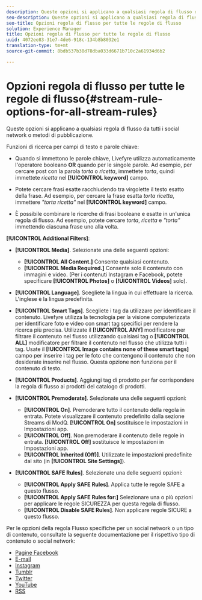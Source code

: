 ```yaml
---
description: Queste opzioni si applicano a qualsiasi regola di flusso da tutti i social network o metodi di pubblicazione.
seo-description: Queste opzioni si applicano a qualsiasi regola di flusso da tutti i social network o metodi di pubblicazione.
seo-title: Opzioni regola di flusso per tutte le regole di flusso
solution: Experience Manager
title: Opzioni regola di flusso per tutte le regole di flusso
uuid: 4072ee83-31e7-4de6-918c-134b8b8032e1
translation-type: tm+mt
source-git-commit: 8bdb537b38d78dba033d6671b710c2a61934d6b2

---
```



# Opzioni regola di flusso per tutte le regole di flusso{#stream-rule-options-for-all-stream-rules}

Queste opzioni si applicano a qualsiasi regola di flusso da tutti i social network o metodi di pubblicazione.

Funzioni di ricerca per campi di testo e parole chiave:

* Quando si immettono le parole chiave, Livefyre utilizza automaticamente l'operatore booleano **OR** quando per le singole parole. Ad esempio, per cercare post con la parola *torta* o *ricetta*, immettete *torta*, quindi immettete *ricetta* nel **[!UICONTROL keyword]** campo.

* Potete cercare frasi esatte racchiudendo tra virgolette il testo esatto della frase. Ad esempio, per cercare la frase esatta *torta ricetta*, immettere *"torta ricetta"* nel **[!UICONTROL keyword]** campo.

* È possibile combinare le ricerche di frasi booleane e esatte in un'unica regola di flusso. Ad esempio, potete cercare *torta*, *ricetta* e *"torta"* immettendo ciascuna frase uno alla volta.

**[!UICONTROL Additional Filters]**:

* **[!UICONTROL Media]**. Selezionate una delle seguenti opzioni:

   * **[!UICONTROL All Content.]** Consente qualsiasi contenuto.
   * **[!UICONTROL Media Required.]** Consente solo il contenuto con immagini e video. (Per i contenuti Instagram e Facebook, potete specificare **[!UICONTROL Photos]** o **[!UICONTROL Videos]** solo).

* **[!UICONTROL Language]**. Scegliete la lingua in cui effettuare la ricerca. L'inglese è la lingua predefinita.
* **[!UICONTROL Smart Tags]**. Scegliete i tag da utilizzare per identificare il contenuto. Livefyre utilizza la tecnologia per la visione computerizzata per identificare foto e video con smart tag specifici per rendere la ricerca più precisa. Utilizzate il **[!UICONTROL ANY]** modificatore per filtrare il contenuto nel flusso utilizzando qualsiasi tag o **[!UICONTROL ALL]** modificatore per filtrare il contenuto nel flusso che utilizza tutti i tag. Usate il **[!UICONTROL Image contains none of these smart tags]** campo per inserire i tag per le foto che contengono il contenuto che non desiderate inserire nel flusso. Questa opzione non funziona per il contenuto di testo.

* **[!UICONTROL Products]**. Aggiungi tag di prodotto per far corrispondere la regola di flusso ai prodotti del catalogo di prodotti.
* **[!UICONTROL Premoderate]**. Selezionate una delle seguenti opzioni:

   * **[!UICONTROL On]**. Premoderare tutto il contenuto della regola in entrata. Potete visualizzare il contenuto predefinito dalla sezione Streams di ModQ. **[!UICONTROL On]** sostituisce le impostazioni in Impostazioni app.
   * **[!UICONTROL Off]**. Non premoderare il contenuto delle regole in entrata. **[!UICONTROL Off]** sostituisce le impostazioni in Impostazioni app.
   * **[!UICONTROL Inherited (Off)]**. Utilizzate le impostazioni predefinite dal sito (in **[!UICONTROL Site Settings]**).

* **[!UICONTROL SAFE Rules]**. Selezionate una delle seguenti opzioni:
   * **[!UICONTROL Apply SAFE Rules]**. Applica tutte le regole SAFE a questo flusso.
   * **[!UICONTROL Apply SAFE Rules for:]** Selezionare una o più opzioni per applicare le regole SICUREZZA per questa regola di flusso.
   * **[!UICONTROL Disable SAFE Rules]**. Non applicare regole SICURE a questo flusso.

Per le opzioni della regola Flusso specifiche per un social network o un tipo di contenuto, consultate la seguente documentazione per il rispettivo tipo di contenuto o social network:

* [Pagine Facebook](../c-streams/c-facebook-page-rules.md#c_facebook_page_rules)
* [E-mail](../c-streams/c-email-rules.md#c_email_rules)
* [Instagram](../c-streams/c-instagram-rules.md#c_instagram_rules)
* [Tumblr](../c-streams/c-tumblr-rules.md#c_tumblr_rules)
* [Twitter](../c-streams/c-twitter-rules.md#c_twitter_rules)
* [YouTube](../c-streams/c-youtube-rules/c-youtube-rules.md#c_youtube_rules)
* [RSS](../c-streams/c-rss-rules-streams.md#c_rss_rules_streams)
